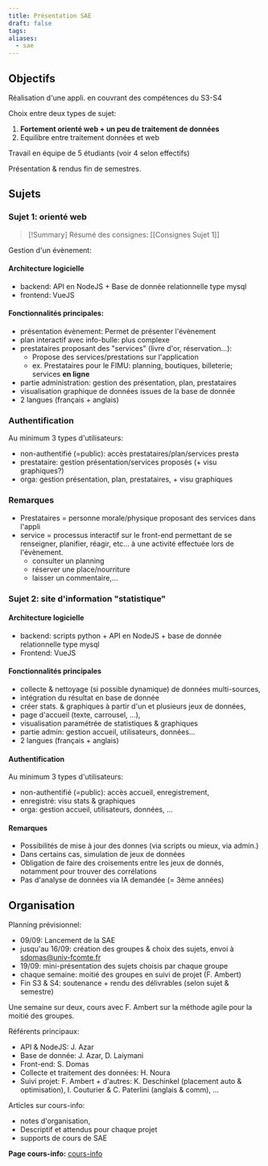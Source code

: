 ```yaml
---
title: Présentation SAE
draft: false
tags: 
aliases:
  - sae
---
```

## Objectifs

Réalisation d'une appli. en couvrant des compétences du S3-S4

Choix entre deux types de sujet:
1. **Fortement orienté web + un peu de traitement de données**
2. Equilibre entre traitement données et web

Travail en équipe de 5 étudiants (voir 4 selon effectifs)

Présentation & rendus fin de semestres.

## Sujets

### Sujet 1: orienté web

> [!Summary] Résumé des consignes:
> [[Consignes Sujet 1]]

Gestion d'un évènement:

#### Architecture logicielle
- backend: API en NodeJS + Base de donnée relationnelle type mysql
- frontend: VueJS

#### Fonctionnalités principales:
- présentation évènement: Permet de présenter l'évènement
- plan interactif avec info-bulle: plus complexe
- prestataires proposant des "services" (livre d'or, réservation...):
	- Propose des services/prestations sur l'application
	- ex. Prestataires pour le FIMU: planning, boutiques, billeterie; services **en ligne**
- partie administration: gestion des présentation, plan, prestataires
- visualisation graphique de données issues de la base de donnée
- 2 langues (français + anglais)

### Authentification

Au minimum 3 types d'utilisateurs:
- non-authentifié (=public): accès prestataires/plan/services presta
- prestataire: gestion présentation/services proposés (+ visu graphiques?)
- orga: gestion présentation, plan, prestataires, + visu graphiques

### Remarques

- Prestataires = personne morale/physique proposant des services dans l'appli
- service = processus interactif sur le front-end permettant de se renseigner, planifier, réagir, etc... à une activité effectuée lors de l'évènement.
	- consulter un planning
	- réserver une place/nourriture
	- laisser un commentaire,...

### Sujet 2: site d'information "statistique"

#### Architecture logicielle
- backend: scripts python + API en NodeJS + base de donnée relationnelle type mysql
- Frontend: VueJS

#### Fonctionnalités principales
- collecte & nettoyage (si possible dynamique) de données multi-sources,
- intégration du résultat en base de donnée
- créer stats. & graphiques à partir d'un et plusieurs jeux de données,
- page d'accueil (texte, carrousel, ...),
- visualisation paramétrée de statistiques & graphiques
- partie admin: gestion accueil, utilisateurs, données...
- 2 langues (français + anglais)

#### Authentification

Au minimum 3 types d'utilisateurs:
- non-authentifié (=public): accès accueil, enregistrement,
- enregistré: visu stats & graphiques
- orga: gestion accueil, utilisateurs, données, ...

#### Remarques
- Possibilités de mise à jour des donnes (via scripts ou mieux, via admin.)
- Dans certains cas, simulation de jeux de données
- Obligation de faire des croisements entre les jeux de donnés, notamment pour trouver des corrélations
- Pas d'analyse de données via IA demandée (= 3ème années)

## Organisation

Planning prévisionnel:
- 09/09: Lancement de la SAE
- jusqu'au 16/09: création des groupes & choix des sujets, envoi à sdomas@univ-fcomte.fr
- 19/09: mini-présentation des sujets choisis par chaque groupe
- chaque semaine: moitié des groupes en suivi de projet (F. Ambert)
- Fin S3 & S4: soutenance + rendu des délivrables (selon sujet & semestre)

Une semaine sur deux, cours avec F. Ambert sur la méthode agile pour la moitié des groupes.

Référents principaux:
- API & NodeJS: J. Azar
- Base de donnée: J. Azar, D. Laiymani
- Front-end: S. Domas
- Collecte et traitement des données: H. Noura
- Suivi projet: F. Ambert
\+ d'autres: K. Deschinkel (placement auto & optimisation), I. Couturier & C. Paterlini (anglais & comm), ...

Articles sur cours-info:
- notes d'organisation,
- Descriptif et attendus pour chaque projet
- supports de cours de SAE

**Page cours-info:** [cours-info](https://cours-info.iut-bm.univ-fcomte.fr/index.php/menu-cours-s3/sae-dev-appli-avec-bdd)
